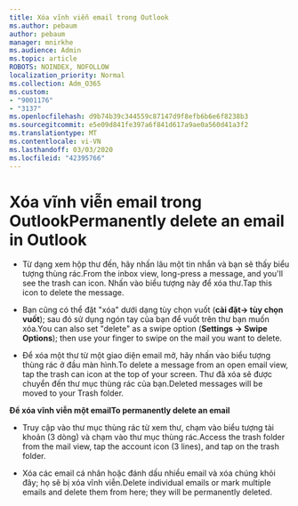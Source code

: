 ```yaml
---
title: Xóa vĩnh viễn email trong Outlook
ms.author: pebaum
author: pebaum
manager: mnirkhe
ms.audience: Admin
ms.topic: article
ROBOTS: NOINDEX, NOFOLLOW
localization_priority: Normal
ms.collection: Adm_O365
ms.custom:
- "9001176"
- "3137"
ms.openlocfilehash: d9b74b39c344559c87147d9f8efb6b6e6f8238b3
ms.sourcegitcommit: e5e09d841fe397a6f841d617a9ae0a560d41a3f2
ms.translationtype: MT
ms.contentlocale: vi-VN
ms.lasthandoff: 03/03/2020
ms.locfileid: "42395766"
---
```

# <a name="permanently-delete-an-email-in-outlook"></a><span data-ttu-id="86ea2-102">Xóa vĩnh viễn email trong Outlook</span><span class="sxs-lookup"><span data-stu-id="86ea2-102">Permanently delete an email in Outlook</span></span>

- <span data-ttu-id="86ea2-103">Từ dạng xem hộp thư đến, hãy nhấn lâu một tin nhắn và bạn sẽ thấy biểu tượng thùng rác.</span><span class="sxs-lookup"><span data-stu-id="86ea2-103">From the inbox view, long-press a message, and you'll see the trash can icon.</span></span> <span data-ttu-id="86ea2-104">Nhấn vào biểu tượng này để xóa thư.</span><span class="sxs-lookup"><span data-stu-id="86ea2-104">Tap this icon to delete the message.</span></span>

- <span data-ttu-id="86ea2-105">Bạn cũng có thể đặt "xóa" dưới dạng tùy chọn vuốt (**cài đặt-> tùy chọn vuốt**); sau đó sử dụng ngón tay của bạn để vuốt trên thư bạn muốn xóa.</span><span class="sxs-lookup"><span data-stu-id="86ea2-105">You can also set "delete" as a swipe option (**Settings -> Swipe Options**); then use your finger to swipe on the mail you want to delete.</span></span> 

- <span data-ttu-id="86ea2-106">Để xóa một thư từ một giao diện email mở, hãy nhấn vào biểu tượng thùng rác ở đầu màn hình.</span><span class="sxs-lookup"><span data-stu-id="86ea2-106">To delete a message from an open email view, tap the trash can icon at the top of your screen.</span></span> <span data-ttu-id="86ea2-107">Thư đã xóa sẽ được chuyển đến thư mục thùng rác của bạn.</span><span class="sxs-lookup"><span data-stu-id="86ea2-107">Deleted messages will be moved to your Trash folder.</span></span> 

<span data-ttu-id="86ea2-108">**Để xóa vĩnh viễn một email**</span><span class="sxs-lookup"><span data-stu-id="86ea2-108">**To permanently delete an email**</span></span>

- <span data-ttu-id="86ea2-109">Truy cập vào thư mục thùng rác từ xem thư, chạm vào biểu tượng tài khoản (3 dòng) và chạm vào thư mục thùng rác.</span><span class="sxs-lookup"><span data-stu-id="86ea2-109">Access the trash folder from the mail view, tap the account icon (3 lines), and tap on the trash folder.</span></span>

- <span data-ttu-id="86ea2-110">Xóa các email cá nhân hoặc đánh dấu nhiều email và xóa chúng khỏi đây; họ sẽ bị xóa vĩnh viễn.</span><span class="sxs-lookup"><span data-stu-id="86ea2-110">Delete individual emails or mark multiple emails and delete them from here; they will be permanently deleted.</span></span>